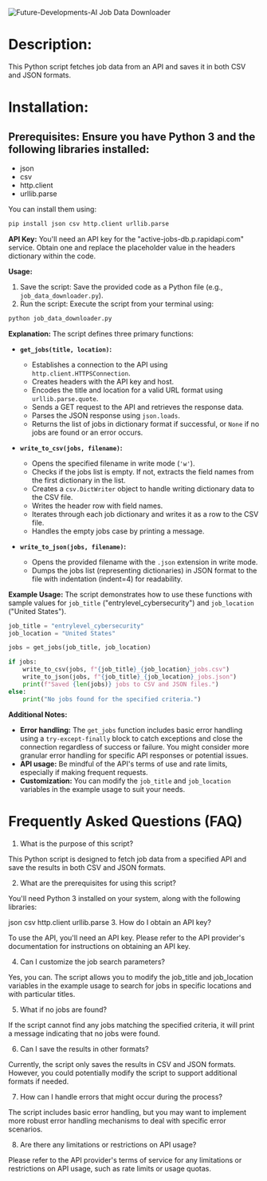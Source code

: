 ![Future-Developments-AI](Future-Developments-AI.jpg)
 Job Data Downloader

# Description:
This Python script fetches job data from an API and saves it in both CSV and JSON formats.

# Installation:
## Prerequisites: Ensure you have Python 3 and the following libraries installed:

* json
* csv
* http.client
* urllib.parse

You can install them using:

<!-- python code block -->
```python
pip install json csv http.client urllib.parse
```

**API Key:**
You'll need an API key for the "active-jobs-db.p.rapidapi.com" service. Obtain one and replace the placeholder value in the headers dictionary within the code.

**Usage:**
1. Save the script: Save the provided code as a Python file (e.g., `job_data_downloader.py`).
2. Run the script: Execute the script from your terminal using:

<!-- python code block -->
```python
python job_data_downloader.py
```

**Explanation:**
The script defines three primary functions:

* **`get_jobs(title, location)`:**
  * Establishes a connection to the API using `http.client.HTTPSConnection`.
  * Creates headers with the API key and host.
  * Encodes the title and location for a valid URL format using `urllib.parse.quote`.
  * Sends a GET request to the API and retrieves the response data.
  * Parses the JSON response using `json.loads`.
  * Returns the list of jobs in dictionary format if successful, or `None` if no jobs are found or an error occurs.

* **`write_to_csv(jobs, filename)`:**
  * Opens the specified filename in write mode (`'w'`).
  * Checks if the jobs list is empty. If not, extracts the field names from the first dictionary in the list.
  * Creates a `csv.DictWriter` object to handle writing dictionary data to the CSV file.
  * Writes the header row with field names.
  * Iterates through each job dictionary and writes it as a row to the CSV file.
  * Handles the empty jobs case by printing a message.

* **`write_to_json(jobs, filename)`:**
  * Opens the provided filename with the `.json` extension in write mode.
  * Dumps the jobs list (representing dictionaries) in JSON format to the file with indentation (indent=4) for readability.

**Example Usage:**
The script demonstrates how to use these functions with sample values for `job_title` ("entrylevel_cybersecurity") and `job_location` ("United States").

<!-- python code block -->
```python
job_title = "entrylevel_cybersecurity"
job_location = "United States"

jobs = get_jobs(job_title, job_location)

if jobs:
    write_to_csv(jobs, f"{job_title}_{job_location}_jobs.csv")
    write_to_json(jobs, f"{job_title}_{job_location}_jobs.json")
    print(f"Saved {len(jobs)} jobs to CSV and JSON files.")
else:
    print("No jobs found for the specified criteria.")
```

**Additional Notes:**
* **Error handling:** The `get_jobs` function includes basic error handling using a `try-except-finally` block to catch exceptions and close the connection regardless of success or failure. You might consider more granular error handling for specific API responses or potential issues.
* **API usage:** Be mindful of the API's terms of use and rate limits, especially if making frequent requests.
* **Customization:** You can modify the `job_title` and `job_location` variables in the example usage to suit your needs.

# Frequently Asked Questions (FAQ)
1. What is the purpose of this script?

This Python script is designed to fetch job data from a specified API and save the results in both CSV and JSON formats.

2. What are the prerequisites for using this script?

You'll need Python 3 installed on your system, along with the following libraries:

json
csv
http.client
urllib.parse
3. How do I obtain an API key?

To use the API, you'll need an API key. Please refer to the API provider's documentation for instructions on obtaining an API key.

4. Can I customize the job search parameters?

Yes, you can. The script allows you to modify the job_title and job_location variables in the example usage to search for jobs in specific locations and with particular titles.

5. What if no jobs are found?

If the script cannot find any jobs matching the specified criteria, it will print a message indicating that no jobs were found.

6. Can I save the results in other formats?

Currently, the script only saves the results in CSV and JSON formats. However, you could potentially modify the script to support additional formats if needed.

7. How can I handle errors that might occur during the process?

The script includes basic error handling, but you may want to implement more robust error handling mechanisms to deal with specific error scenarios.

8. Are there any limitations or restrictions on API usage?

Please refer to the API provider's terms of service for any limitations or restrictions on API usage, such as rate limits or usage quotas.

